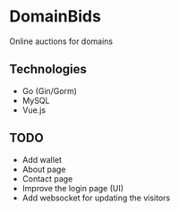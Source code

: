 # DomainBids
Online auctions for domains  

## Technologies  
- Go (Gin/Gorm)
- MySQL
- Vue.js

## TODO
- Add wallet
- About page
- Contact page
- Improve the login page (UI)
- Add websocket for updating the visitors